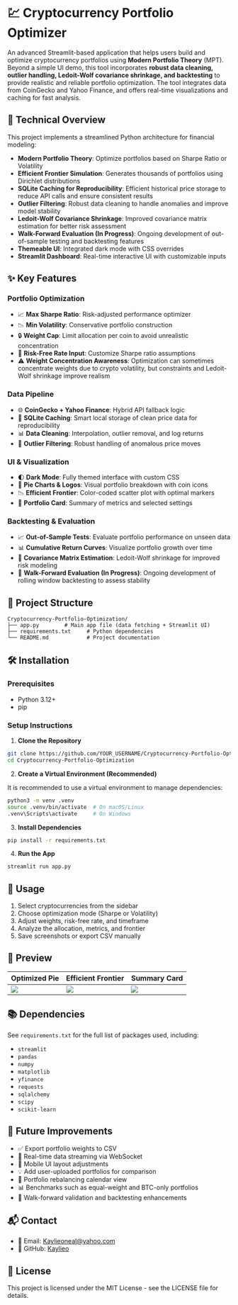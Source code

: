 # 💹 Cryptocurrency Portfolio Optimizer

An advanced Streamlit-based application that helps users build and optimize cryptocurrency portfolios using **Modern Portfolio Theory** (MPT). Beyond a simple UI demo, this tool incorporates **robust data cleaning, outlier handling, Ledoit-Wolf covariance shrinkage, and backtesting** to provide realistic and reliable portfolio optimization. The tool integrates data from CoinGecko and Yahoo Finance, and offers real-time visualizations and caching for fast analysis.

## 🔬 Technical Overview

This project implements a streamlined Python architecture for financial modeling:

- **Modern Portfolio Theory**: Optimize portfolios based on Sharpe Ratio or Volatility
- **Efficient Frontier Simulation**: Generates thousands of portfolios using Dirichlet distributions
- **SQLite Caching for Reproducibility**: Efficient historical price storage to reduce API calls and ensure consistent results
- **Outlier Filtering**: Robust data cleaning to handle anomalies and improve model stability
- **Ledoit-Wolf Covariance Shrinkage**: Improved covariance matrix estimation for better risk assessment
- **Walk-Forward Evaluation (In Progress)**: Ongoing development of out-of-sample testing and backtesting features
- **Themeable UI**: Integrated dark mode with CSS overrides
- **Streamlit Dashboard**: Real-time interactive UI with customizable inputs

## ✨ Key Features

### Portfolio Optimization
- 📈 **Max Sharpe Ratio**: Risk-adjusted performance optimizer
- 📉 **Min Volatility**: Conservative portfolio construction
- 🔒 **Weight Cap**: Limit allocation per coin to avoid unrealistic concentration
- 🧠 **Risk-Free Rate Input**: Customize Sharpe ratio assumptions
- ⚠️ **Weight Concentration Awareness**: Optimization can sometimes concentrate weights due to crypto volatility, but constraints and Ledoit-Wolf shrinkage improve realism

### Data Pipeline
- 🌐 **CoinGecko + Yahoo Finance**: Hybrid API fallback logic
- 💾 **SQLite Caching**: Smart local storage of clean price data for reproducibility
- 📊 **Data Cleaning**: Interpolation, outlier removal, and log returns
- 🚫 **Outlier Filtering**: Robust handling of anomalous price moves

### UI & Visualization
- 🌓 **Dark Mode**: Fully themed interface with custom CSS
- 🧩 **Pie Charts & Logos**: Visual portfolio breakdown with coin icons
- 📉 **Efficient Frontier**: Color-coded scatter plot with optimal markers
- 📇 **Portfolio Card**: Summary of metrics and selected settings

### Backtesting & Evaluation
- 📈 **Out-of-Sample Tests**: Evaluate portfolio performance on unseen data
- 📊 **Cumulative Return Curves**: Visualize portfolio growth over time
- 🧮 **Covariance Matrix Estimation**: Ledoit-Wolf shrinkage for improved risk modeling
- 🔄 **Walk-Forward Evaluation (In Progress)**: Ongoing development of rolling window backtesting to assess stability

## 🔧 Project Structure

```
Cryptocurrency-Portfolio-Optimization/
├── app.py        # Main app file (data fetching + Streamlit UI)
├── requirements.txt     # Python dependencies
└── README.md            # Project documentation
```

## 🛠️ Installation

### Prerequisites
- Python 3.12+
- pip

### Setup Instructions

1. **Clone the Repository**
```bash
git clone https://github.com/YOUR_USERNAME/Cryptocurrency-Portfolio-Optimization.git
cd Cryptocurrency-Portfolio-Optimization
```

2. **Create a Virtual Environment (Recommended)**

It is recommended to use a virtual environment to manage dependencies:

```bash
python3 -m venv .venv
source .venv/bin/activate  # On macOS/Linux
.venv\Scripts\activate     # On Windows
```

3. **Install Dependencies**
```bash
pip install -r requirements.txt
```

4. **Run the App**
```bash
streamlit run app.py
```

## 🎯 Usage

1. Select cryptocurrencies from the sidebar
2. Choose optimization mode (Sharpe or Volatility)
3. Adjust weights, risk-free rate, and timeframe
4. Analyze the allocation, metrics, and frontier
5. Save screenshots or export CSV manually

## 📸 Preview

| Optimized Pie | Efficient Frontier | Summary Card |
|---------------|--------------------|---------------|
| ![](screenshots/optimized_pie.png) | ![](screenshots/efficient_frontier.png) | ![](screenshots/summary_card.png) |

## 📚 Dependencies

See `requirements.txt` for the full list of packages used, including:

- `streamlit`
- `pandas`
- `numpy`
- `matplotlib`
- `yfinance`
- `requests`
- `sqlalchemy`
- `scipy`
- `scikit-learn`  <!-- For Ledoit-Wolf covariance shrinkage -->

## 🚀 Future Improvements

- ✅ Export portfolio weights to CSV
- 📡 Real-time data streaming via WebSocket
- 📱 Mobile UI layout adjustments
- 💡 Add user-uploaded portfolios for comparison
- 🔁 Portfolio rebalancing calendar view
- 📊 Benchmarks such as equal-weight and BTC-only portfolios
- 🔄 Walk-forward validation and backtesting enhancements

## 📬 Contact

- 📧 Email: Kaylieoneal@yahoo.com
- 🐙 GitHub: [Kaylieo](https://github.com/Kaylieo)

## 📜 License

This project is licensed under the MIT License - see the LICENSE file for details.
